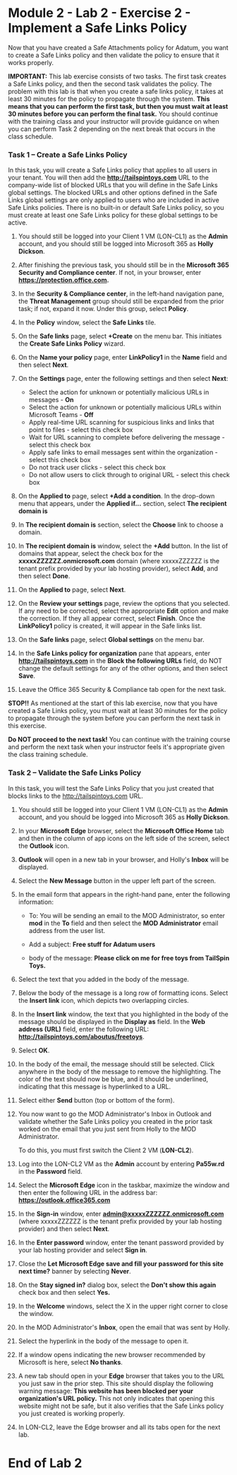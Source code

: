 # Module 2 - Lab 2 - Exercise 2 - Implement a Safe Links Policy

Now that you have created a Safe Attachments policy for Adatum, you want to create a Safe Links policy and then validate the policy to ensure that it works properly.

**IMPORTANT:** This lab exercise consists of two tasks. The first task creates a Safe Links policy, and then the second task validates the policy. The problem with this lab is that when you create a safe links policy, it takes at least 30 minutes for the policy to propagate through the system. **This means that you can perform the first task, but then you must wait at least 30 minutes before you can perform the final task.** You should continue with the training class and your instructor will provide guidance on when you can perform Task 2 depending on the next break that occurs in the class schedule. 

### Task 1 – Create a Safe Links Policy

In this task, you will create a Safe Links policy that applies to all users in your tenant. You will then add the **http://tailspintoys.com** URL to the company-wide list of blocked URLs that you will define in the Safe Links global settings. The blocked URLs and other options defined in the Safe Links global settings are only applied to users who are included in active Safe Links policies. There is no built-in or default Safe Links policy, so you must create at least one Safe Links policy for these global settings to be active.  

1. You should still be logged into your Client 1 VM (LON-CL1) as the **Admin** account, and you should still be logged into Microsoft 365 as **Holly Dickson**.

2. After finishing the previous task, you should still be in the **Microsoft 365 Security and Compliance center**. If not, in your browser, enter **https://protection.office.com.**

3. In the **Security &amp; Compliance center**, in the left-hand navigation pane, the **Threat Management** group should still be expanded from the prior task; if not, expand it now. Under this group, select **Policy**.

4. In the **Policy** window, select the **Safe Links** tile. 

5. On the **Safe links** page, select **+Create** on the menu bar. This initiates the **Create Safe Links Policy** wizard.

5. On the **Name your policy** page, enter **LinkPolicy1** in the **Name** field and then select **Next**.

6. On the **Settings** page, enter the following settings and then select **Next**: 

    - Select the action for unknown or potentially malicious URLs in messages - **On**
    - Select the action for unknown or potentially malicious URLs within Microsoft Teams - **Off**
    - Apply real-time URL scanning for suspicious links and links that point to files - select this check box
    - Wait for URL scanning to complete before delivering the message - select this check box
    - Apply safe links to email messages sent within the organization - select this check box
    - Do not track user clicks - select this check box
    - Do not allow users to click through to original URL - select this check box
   
7. On the **Applied to** page, select **+Add a condition**. In the drop-down menu that appears, under the **Applied if...** section, select **The recipient domain is**

8. In **The recipient domain is** section, select the **Choose** link to choose a domain. 

9. In **The recipient domain is** window, select the **+Add** button. In the list of domains that appear, select the check box for the **xxxxxZZZZZZ.onmicrosoft.com** domain (where xxxxxZZZZZZ is the tenant prefix provided by your lab hosting provider), select **Add**, and then select **Done**.

10. On the **Applied to** page, select **Next**.

11. On the **Review your settings** page, review the options that you selected. If any need to be corrected, select the appropriate **Edit** option and make the correction. If they all appear correct, select **Finish**. Once the **LinkPolicy1** policy is created, it will appear in the Safe links list. 

12. On the **Safe links** page, select **Global settings** on the menu bar.

13. In the **Safe Links policy for organization** pane that appears, enter **http://tailspintoys.com** in the **Block the following URLs** field, do NOT change the default settings for any of the other options, and then select **Save**.

14. Leave the Office 365 Security &amp; Compliance tab open for the next task.

**STOP!!** As mentioned at the start of this lab exercise, now that you have created a Safe Links policy, you must wait at least 30 minutes for the policy to propagate through the system before you can perform the next task in this exercise. 

**Do NOT proceed to the next task!** You can continue with the training course and perform the next task when your instructor feels it's appropriate given the class training schedule. 

### Task 2 – Validate the Safe Links Policy

In this task, you will test the Safe Links Policy that you just created that blocks links to the http://tailspintoys.com URL.

1. You should still be logged into your Client 1 VM (LON-CL1) as the **Admin** account, and you should be logged into Microsoft 365 as **Holly Dickson**.

2. In your **Microsoft Edge** browser, select the **Microsoft Office Home** tab and then in the column of app icons on the left side of the screen, select the **Outlook** icon.

3. **Outlook** will open in a new tab in your browser, and Holly's **Inbox** will be displayed.

4. Select the **New Message** button in the upper left part of the screen.

5. In the email form that appears in the right-hand pane, enter the following information:

    - To: You will be sending an email to the MOD Administrator, so enter **mod** in the **To** field and then select the **MOD Administrator** email address from the user list.

    - Add a subject: **Free stuff for Adatum users**

    - body of the message: **Please click on me for free toys from TailSpin Toys.**

6. Select the text that you added in the body of the message.

7. Below the body of the message is a long row of formatting icons. Select the **Insert link** icon, which depicts two overlapping circles.

8. In the **Insert link** window, the text that you highlighted in the body of the message should be displayed in the **Display as** field. In the **Web address (URL)** field, enter the following URL: **http://tailspintoys.com/aboutus/freetoys**.

9. Select **OK**.

10. In the body of the email, the message should still be selected. Click anywhere in the body of the message to remove the highlighting. The color of the text should now be blue, and it should be underlined, indicating that this message is hyperlinked to a URL.

11. Select either **Send** button (top or bottom of the form).

12. You now want to go the MOD Administrator's Inbox in Outlook and validate whether the Safe Links policy you created in the prior task worked on the email that you just sent from Holly to the MOD Administrator.<br/>

    To do this, you must first switch the Client 2 VM (**LON-CL2**). 

13. Log into the LON-CL2 VM as the **Admin** account by entering **Pa55w.rd** in the **Password** field.

14. Select the **Microsoft Edge** icon in the taskbar, maximize the window and then enter the following URL in the address bar: **https://outlook.office365.com**

15. In the **Sign-in** window, enter **admin@xxxxxZZZZZZ.onmicrosoft.com** (where xxxxxZZZZZZ is the tenant prefix provided by your lab hosting provider) and then select **Next**.

16. In the **Enter password** window, enter the tenant password provided by your lab hosting provider and select **Sign in**.

17. Close the **Let Microsoft Edge save and fill your password for this site next time?** banner by selecting **Never**.

18. On the **Stay signed in?** dialog box, select the **Don't show this again** check box and then select **Yes.**

19. In the **Welcome** windows, select the X in the upper right corner to close the window.

20. In the MOD Administrator's **Inbox**, open the email that was sent by Holly.

21. Select the hyperlink in the body of the message to open it. 

22. If a window opens indicating the new browser recommended by Microsoft is here, select **No thanks**. 

23. A new tab should open in your **Edge** browser that takes you to the URL you just saw in the prior step. This site should display the following warning message: **This website has been blocked per your organization's URL policy.** This not only indicates that opening this website might not be safe, but it also verifies that the Safe Links policy you just created is working properly.

24. In LON-CL2, leave the Edge browser and all its tabs open for the next lab. 


# End of Lab 2

